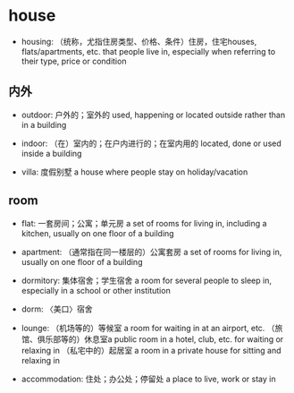 # house

- housing: （统称，尤指住房类型、价格、条件）住房，住宅houses, flats/apartments, etc. that people live in, especially when referring to their type, price or condition

## 内外

- outdoor: 户外的；室外的 used, happening or located outside rather than in a building
- indoor: （在）室内的；在户内进行的；在室内用的 located, done or used inside a building

- villa: 度假别墅 a house where people stay on holiday/vacation


## room

- flat: 一套房间；公寓；单元房 a set of rooms for living in, including a kitchen, usually on one floor of a building
- apartment: （通常指在同一楼层的）公寓套房 a set of rooms for living in, usually on one floor of a building
- dormitory: 集体宿舍；学生宿舍 a room for several people to sleep in, especially in a school or other institution
- dorm: 〈美口〉宿舍

- lounge: （机场等的）等候室 a room for waiting in at an airport, etc. （旅馆、俱乐部等的）休息室a public room in a hotel, club, etc. for waiting or relaxing in （私宅中的）起居室 a room in a private house for sitting and relaxing in

- accommodation: 住处；办公处；停留处 a place to live, work or stay in
